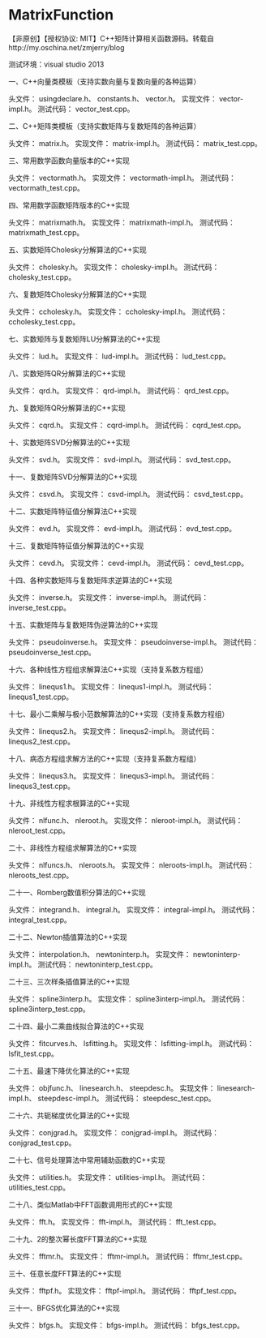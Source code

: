 # MatrixFunction
【非原创】【授权协议: MIT】C++矩阵计算相关函数源码。转载自http://my.oschina.net/zmjerry/blog

测试环境：visual studio 2013

一、C++向量类模板（支持实数向量与复数向量的各种运算）

头文件：
usingdeclare.h、
constants.h、
vector.h。
实现文件：
vector-impl.h。
测试代码：
vector_test.cpp。

二、C++矩阵类模板（支持实数矩阵与复数矩阵的各种运算）

头文件：
matrix.h。
实现文件：
matrix-impl.h。
测试代码：
matrix_test.cpp。

三、常用数学函数向量版本的C++实现

头文件：
vectormath.h。
实现文件：
vectormath-impl.h。
测试代码：
vectormath_test.cpp。

四、常用数学函数矩阵版本的C++实现

头文件：
matrixmath.h。
实现文件：
matrixmath-impl.h。
测试代码：
matrixmath_test.cpp。

五、实数矩阵Cholesky分解算法的C++实现

头文件：
cholesky.h。
实现文件：
cholesky-impl.h。
测试代码：
cholesky_test.cpp。

六、复数矩阵Cholesky分解算法的C++实现

头文件：
ccholesky.h。
实现文件：
ccholesky-impl.h。
测试代码：
ccholesky_test.cpp。

七、实数矩阵与复数矩阵LU分解算法的C++实现

头文件：
lud.h。
实现文件：
lud-impl.h。
测试代码：
lud_test.cpp。

八、实数矩阵QR分解算法的C++实现

头文件：
qrd.h。
实现文件：
qrd-impl.h。
测试代码：
qrd_test.cpp。

九、复数矩阵QR分解算法的C++实现

头文件：
cqrd.h。
实现文件：
cqrd-impl.h。
测试代码：
cqrd_test.cpp。

十、实数矩阵SVD分解算法的C++实现

头文件：
svd.h。
实现文件：
svd-impl.h。
测试代码：
svd_test.cpp。

十一、复数矩阵SVD分解算法的C++实现

头文件：
csvd.h。
实现文件：
csvd-impl.h。
测试代码：
csvd_test.cpp。

十二、实数矩阵特征值分解算法C++实现

头文件：
evd.h。
实现文件：
evd-impl.h。
测试代码：
evd_test.cpp。

十三、复数矩阵特征值分解算法的C++实现

头文件：
cevd.h。
实现文件：
cevd-impl.h。
测试代码：
cevd_test.cpp。

十四、各种实数矩阵与复数矩阵求逆算法的C++实现

头文件：
inverse.h。
实现文件：
inverse-impl.h。
测试代码：
inverse_test.cpp。

十五、实数矩阵与复数矩阵伪逆算法的C++实现

头文件：
pseudoinverse.h。
实现文件：
pseudoinverse-impl.h。
测试代码：
pseudoinverse_test.cpp。

十六、各种线性方程组求解算法C++实现（支持复系数方程组）

头文件：
linequs1.h。
实现文件：
linequs1-impl.h。
测试代码：
linequs1_test.cpp。

十七、最小二乘解与极小范数解算法的C++实现（支持复系数方程组）

头文件：
linequs2.h。
实现文件：
linequs2-impl.h。
测试代码：
linequs2_test.cpp。

十八、病态方程组求解方法的C++实现（支持复系数方程组）

头文件：
linequs3.h。
实现文件：
linequs3-impl.h。
测试代码：
linequs3_test.cpp。

十九、非线性方程求根算法的C++实现

头文件：
nlfunc.h、
nleroot.h。
实现文件：
nleroot-impl.h。
测试代码：
nleroot_test.cpp。

二十、非线性方程组求解算法的C++实现

头文件：
nlfuncs.h、
nleroots.h。
实现文件：
nleroots-impl.h。
测试代码：
nleroots_test.cpp。

二十一、Romberg数值积分算法的C++实现

头文件：
integrand.h、
integral.h。
实现文件：
integral-impl.h。
测试代码：
integral_test.cpp。

二十二、Newton插值算法的C++实现

头文件：
interpolation.h、
newtoninterp.h。
实现文件：
newtoninterp-impl.h。
测试代码：
newtoninterp_test.cpp。

二十三、三次样条插值算法的C++实现

头文件：
spline3interp.h。
实现文件：
spline3interp-impl.h。
测试代码：
spline3interp_test.cpp。

二十四、最小二乘曲线拟合算法的C++实现

头文件：
fitcurves.h、
lsfitting.h。
实现文件：
lsfitting-impl.h。
测试代码：
lsfit_test.cpp。

二十五、最速下降优化算法的C++实现

头文件：
objfunc.h、
linesearch.h、
steepdesc.h。
实现文件：
linesearch-impl.h、
steepdesc-impl.h。
测试代码：
steepdesc_test.cpp。

二十六、共轭梯度优化算法的C++实现

头文件：
conjgrad.h。
实现文件：
conjgrad-impl.h。
测试代码：
conjgrad_test.cpp。

二十七、信号处理算法中常用辅助函数的C++实现

头文件：
utilities.h。
实现文件：
utilities-impl.h。
测试代码：
utilities_test.cpp。

二十八、类似Matlab中FFT函数调用形式的C++实现

头文件：
fft.h。
实现文件：
fft-impl.h。
测试代码：
fft_test.cpp。

二十九、2的整次幂长度FFT算法的C++实现

头文件：
fftmr.h。
实现文件：
fftmr-impl.h。
测试代码：
fftmr_test.cpp。

三十、任意长度FFT算法的C++实现

头文件：
fftpf.h。
实现文件：
fftpf-impl.h。
测试代码：
fftpf_test.cpp。

三十一、BFGS优化算法的C++实现

头文件：
bfgs.h。
实现文件：
bfgs-impl.h。
测试代码：
bfgs_test.cpp。
